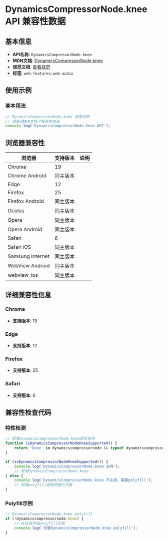 # DynamicsCompressorNode.knee API 兼容性数据

## 基本信息

- **API名称**: `DynamicsCompressorNode.knee`
- **MDN文档**: [DynamicsCompressorNode.knee](https://developer.mozilla.org/docs/Web/API/DynamicsCompressorNode/knee)
- **规范文档**: [查看规范](https://webaudio.github.io/web-audio-api/#dom-dynamicscompressornode-knee)
- **标签**: `web-features:web-audio`

## 使用示例

### 基本用法

```javascript
// DynamicsCompressorNode.knee 使用示例
// 请查阅MDN文档了解具体用法
console.log('DynamicsCompressorNode.knee API');
```

## 浏览器兼容性

| 浏览器 | 支持版本 | 说明 |
|--------|----------|------|
| Chrome | 19 |  |
| Chrome Android | 同主版本 |  |
| Edge | 12 |  |
| Firefox | 25 |  |
| Firefox Android | 同主版本 |  |
| Oculus | 同主版本 |  |
| Opera | 同主版本 |  |
| Opera Android | 同主版本 |  |
| Safari | 6 |  |
| Safari iOS | 同主版本 |  |
| Samsung Internet | 同主版本 |  |
| WebView Android | 同主版本 |  |
| webview_ios | 同主版本 |  |

## 详细兼容性信息

### Chrome

- **支持版本**: 19

### Edge

- **支持版本**: 12

### Firefox

- **支持版本**: 25

### Safari

- **支持版本**: 6

## 兼容性检查代码

### 特性检测

```javascript
// 检查DynamicsCompressorNode.knee是否支持
function isDynamicsCompressorNodeKneeSupported() {
    return 'knee' in dynamicscompressornode && typeof dynamicscompressornode.knee === 'function';
}

if (isDynamicsCompressorNodeKneeSupported()) {
    console.log('DynamicsCompressorNode.knee 支持');
    // 使用DynamicsCompressorNode.knee
} else {
    console.log('DynamicsCompressorNode.knee 不支持，需要polyfill');
    // 加载polyfill或使用替代方案
}
```

### Polyfill示例

```javascript
// DynamicsCompressorNode.knee polyfill
if (!dynamicscompressornode.knee) {
    // 在这里添加polyfill实现
    console.log('加载DynamicsCompressorNode.knee polyfill');
}
```

